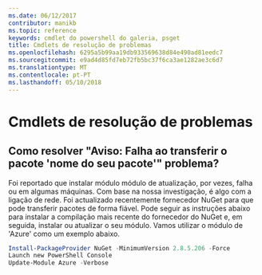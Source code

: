 ```yaml
---
ms.date: 06/12/2017
contributor: manikb
ms.topic: reference
keywords: cmdlet do powershell do galeria, psget
title: Cmdlets de resolução de problemas
ms.openlocfilehash: 6295a5b99aa19db933569638d84e490ad81eedc7
ms.sourcegitcommit: e9ad4d85fd7eb72fb5bc37f6ca3ae1282ae3c6d7
ms.translationtype: MT
ms.contentlocale: pt-PT
ms.lasthandoff: 05/10/2018
---
```

# <a name="troubleshooting-cmdlets"></a>Cmdlets de resolução de problemas

## <a name="how-to-resolve-warning-package-your-package-name-failed-to-download-issue"></a>Como resolver "Aviso: Falha ao transferir o pacote 'nome do seu pacote'" problema?

Foi reportado que instalar módulo módulo de atualização, por vezes, falha ou em algumas máquinas.
Com base na nossa investigação, é algo com a ligação de rede.
Foi actualizado recentemente fornecedor NuGet para que pode transferir pacotes de forma fiável.
Pode seguir as instruções abaixo para instalar a compilação mais recente do fornecedor do NuGet e, em seguida, instalar ou atualizar o seu módulo.
Vamos utilizar o módulo de 'Azure' como um exemplo abaixo.

```powershell
Install-PackageProvider NuGet -MinimumVersion 2.8.5.206 -Force
Launch new PowerShell Console
Update-Module Azure -Verbose
```